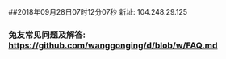 ##2018年09月28日07时12分07秒 新址: 104.248.29.125
### 兔友常见问题及解答: https://github.com/wanggonging/d/blob/w/FAQ.md
